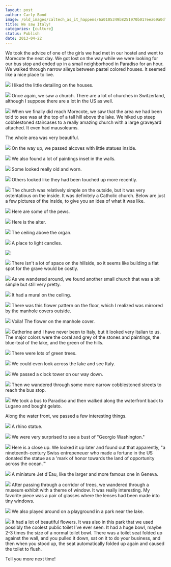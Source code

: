 ```yaml
---
layout: post
author: Carly Bond
image: /old_images/caltech_as_it_happens/6a0105349b8251970b017eea69a0df970d.jpg
title: We saw Italy!
categories: [culture]
status: Publish
date: 2013-04-22
---
```


We
took the advice of one of the girls we had met in our hostel and went to
Morecote the next day. We got lost on the way while we were looking for our bus stop and ended up in a small
neighborhood in Paradiso for an hour. 
We walked through narrow alleys between
pastel colored houses. It seemed like a nice place to live.


![](/old_images/caltech_as_it_happens/6a0105349b8251970b01901b6c38c4970b.jpg)
I liked the little detailing on the houses.


![](/old_images/caltech_as_it_happens/6a0105349b8251970b017eea69a1e4970d.jpg)
Once again, we saw a church. There are a lot of churches in Switzerland, although I suppose there are a lot in the US as well.


![](/old_images/caltech_as_it_happens/6a0105349b8251970b017eea69a3cd970d.jpg)
When
we finally did reach Morecote, we saw that the area we had been told to see was at the top of a tall hill above the lake. We hiked up steep cobblestoned staircases to a
really amazing church with a large graveyard attached. It even had mausoleums.

The whole area was very beautiful. 


![](/old_images/caltech_as_it_happens/6a0105349b8251970b01901b6c3f05970b.jpg)
On the way up, we passed alcoves with little statues inside.


![](/old_images/caltech_as_it_happens/6a0105349b8251970b01901b6c40eb970b.jpg)
We also found a lot of paintings inset in the walls.


![](/old_images/caltech_as_it_happens/6a0105349b8251970b017eea69a972970d.jpg)
Some looked really old and worn.


![](/old_images/caltech_as_it_happens/6a0105349b8251970b017d42f54555970c.jpg)
Others looked like they had been touched up more recently.


![](/old_images/caltech_as_it_happens/6a0105349b8251970b017d42f545f4970c.jpg)
The church was relatively simple on the outside, but it was very ostentatious on the inside. It was definitely a Catholic church. Below are just a few pictures of the inside, to give you an idea of what it was like.


![](/old_images/caltech_as_it_happens/6a0105349b8251970b01901b6c4722970b.jpg)
Here are some of the pews.


![](/old_images/caltech_as_it_happens/6a0105349b8251970b017d42f54b0b970c.jpg)
Here is the alter.


![](/old_images/caltech_as_it_happens/6a0105349b8251970b017d42f54b9a970c.jpg)
The ceiling above the organ.


![](/old_images/caltech_as_it_happens/6a0105349b8251970b017d42f54d06970c.jpg)
A place to light candles.


![](/old_images/caltech_as_it_happens/6a0105349b8251970b017eea69b32c970d.jpg)


![](/old_images/caltech_as_it_happens/6a0105349b8251970b01901b6c4b29970b.jpg)
There isn't a lot of space on the hillside, so it seems like building a flat spot for the grave would be costly.


![](/old_images/caltech_as_it_happens/6a0105349b8251970b017eea69b435970d.jpg)
As we wandered around, we found another small church that was a bit simple but still very pretty.


![](/old_images/caltech_as_it_happens/6a0105349b8251970b01901b6c4d71970b.jpg)
It had a mural on the ceiling.


![](/old_images/caltech_as_it_happens/6a0105349b8251970b01901b6c4dd7970b.jpg)
There was this flower pattern on the floor, which I realized was mirrored by the manhole covers outside.


![](/old_images/caltech_as_it_happens/6a0105349b8251970b017d42f5593f970c.jpg)
Voila! The flower on the manhole cover.


![](/old_images/caltech_as_it_happens/6a0105349b8251970b01901b6c4e7d970b.jpg)
Catherine and I have never been to Italy,
but it looked very Italian to us. The major colors were the coral and grey of
the stones and paintings, the blue-teal of the lake, and the green of the hills.


![](/old_images/caltech_as_it_happens/6a0105349b8251970b017eea69b651970d.jpg)
There were lots of green trees. 


![](/old_images/caltech_as_it_happens/6a0105349b8251970b017eea69b6e8970d.jpg)
We could even look across the lake and see Italy. 


![](/old_images/caltech_as_it_happens/6a0105349b8251970b017eea69b86e970d.jpg)
We passed a clock tower on our way down. 


![](/old_images/caltech_as_it_happens/6a0105349b8251970b01901b6c532a970b.jpg)
Then we wandered through some more narrow cobblestoned streets to reach the bus stop. 


![](/old_images/caltech_as_it_happens/6a0105349b8251970b01901b6c540f970b.jpg)
We
took a bus to Paradiso and then walked along the waterfront back to Lugano and
bought gelato.

Along the water front, we passed a few interesting things.


![](/old_images/caltech_as_it_happens/6a0105349b8251970b017eea69bdc3970d.jpg)
A rhino statue.


![](/old_images/caltech_as_it_happens/6a0105349b8251970b01901b6c57ca970b.jpg)
We were very surprised to see a bust of "Georgio Washington." 


![](/old_images/caltech_as_it_happens/6a0105349b8251970b01901b6c5864970b.jpg)
Here is a close up. We looked it up later and found out that apparently, "a nineteenth-century Swiss entrepeneuer who made a fortune in the US donated the statue as a 'mark of honor towards the land of opportunity across the ocean.'"


![](/old_images/caltech_as_it_happens/6a0105349b8251970b01901b6c590d970b.jpg)
A miniature Jet d'Eau, like the larger and more famous one in Geneva.


![](/old_images/caltech_as_it_happens/6a0105349b8251970b01901b6c597e970b.jpg)
After passing through a corridor of trees, we wandered through a museum exhibit with a theme of window. It
was really interesting. My favorite piece was a pair of glasses where the
lenses had been made into tiny windows.


![](/old_images/caltech_as_it_happens/6a0105349b8251970b017d42f55d27970c.jpg)
We
also played around on a playground in a park near the lake.


![](/old_images/caltech_as_it_happens/6a0105349b8251970b01901b6c5b37970b.jpg)
It had a lot of beautiful flowers. It was also in this park that we used possibly
the coolest public toilet I’ve ever seen. It had a huge bowl, maybe 2-3 times
the size of a normal toilet bowl. There was a toilet seat folded up against the
wall, and you pulled it down, sat on it to do your business, and then when you
stood up, the seat automatically folded up again and caused the toilet to
flush.

Tell you more next time!
